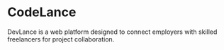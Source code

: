 # CodeLance
DevLance is a web platform designed to connect employers with skilled freelancers for project collaboration.
